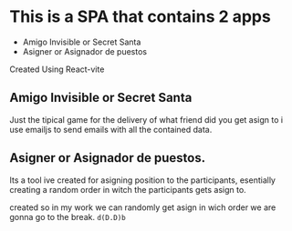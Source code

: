 # This is a SPA that contains 2 apps
* Amigo Invisible or Secret Santa
* Asigner or Asignador de puestos

Created Using React-vite


## Amigo Invisible or Secret Santa
Just the tipical game 
for the delivery of what friend did you get asign to i use emailjs to send emails with all the 
contained data.


## Asigner or Asignador de puestos.
Its a tool ive created for asigning position to the participants, esentially
creating a random order in witch the participants gets asign to.

created so in my work we can randomly get asign in wich order we are gonna go to the break. `d(D.D)b`
